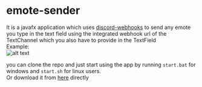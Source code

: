 # emote-sender
It is a javafx application which uses [discord-webhooks](https://github.com/MinnDevelopment/discord-webhooks) to send any emote you type in the text field using the integrated webhook url of the TextChannel which you also have to provide in the TextField  
Example:  
![alt text](https://www.dropbox.com/s/ikeaon7i0sc98lf/emojiserder.png?raw=1)

you can clone the repo and just start using the app by running `start.bat` for windows and `start.sh` for linux users.  
Or download it from [here](https://drive.google.com/file/d/1MWQ2tG-FhJMw6BCijOaKSnhgGFQ3YRt1/view?usp=sharing) directly
